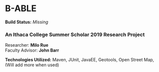 # B-ABLE

**Build Status:** *Missing*

### An Ithaca College Summer Scholar 2019 Research Project  
Researcher: **Milo Rue**  
Faculty Advisor: **John Barr**  

**Technologies Utilized:** Maven, JUnit, JavaEE, Geotools, Open Street Map, (Will add more when used)


